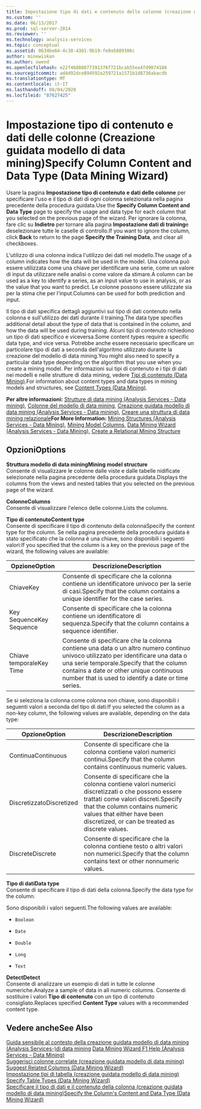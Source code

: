 ```yaml
---
title: Impostazione tipo di dati e contenuto delle colonne (creazione guidata modello di data mining) | Microsoft Docs
ms.custom: ''
ms.date: 06/13/2017
ms.prod: sql-server-2014
ms.reviewer: ''
ms.technology: analysis-services
ms.topic: conceptual
ms.assetid: 0634be64-4c38-4381-9b19-fe9a5889306c
author: minewiskan
ms.author: owend
ms.openlocfilehash: e22f46808877391376f721bcab55ea4fd9074186
ms.sourcegitcommit: ad4d92dce894592a259721a1571b1d8736abacdb
ms.translationtype: MT
ms.contentlocale: it-IT
ms.lasthandoff: 08/04/2020
ms.locfileid: "87627425"
---
```

# <a name="specify-column-content-and-data-type-data-mining-wizard"></a><span data-ttu-id="ac93e-102">Impostazione tipo di contenuto e dati delle colonne (Creazione guidata modello di data mining)</span><span class="sxs-lookup"><span data-stu-id="ac93e-102">Specify Column Content and Data Type (Data Mining Wizard)</span></span>
  <span data-ttu-id="ac93e-103">Usare la pagina **Impostazione tipo di contenuto e dati delle colonne** per specificare l'uso e il tipo di dati di ogni colonna selezionata nella pagina precedente della procedura guidata.</span><span class="sxs-lookup"><span data-stu-id="ac93e-103">Use the **Specify Column Content and Data Type** page to specify the usage and data type for each column that you selected on the previous page of the wizard.</span></span> <span data-ttu-id="ac93e-104">Per ignorare la colonna, fare clic su **Indietro** per tornare alla pagina **Impostazione dati di training**e deselezionare tutte le caselle di controllo.</span><span class="sxs-lookup"><span data-stu-id="ac93e-104">If you want to ignore the column, click **Back** to return to the page **Specify the Training Data**, and clear all checkboxes.</span></span>  
  
 <span data-ttu-id="ac93e-105">L'utilizzo di una colonna indica l'utilizzo dei dati nel modello.</span><span class="sxs-lookup"><span data-stu-id="ac93e-105">The usage of a column indicates how the data will be used in the model.</span></span> <span data-ttu-id="ac93e-106">Una colonna può essere utilizzata come una chiave per identificare una serie, come un valore di input da utilizzare nelle analisi o come valore da stimare.</span><span class="sxs-lookup"><span data-stu-id="ac93e-106">A column can be used as a key to identify a series, as an input value to use in analysis, or as the value that you want to predict.</span></span> <span data-ttu-id="ac93e-107">Le colonne possono essere utilizzate sia per la stima che per l'input.</span><span class="sxs-lookup"><span data-stu-id="ac93e-107">Columns can be used for both prediction and input.</span></span>  
  
 <span data-ttu-id="ac93e-108">Il tipo di dati specifica dettagli aggiuntivi sul tipo di dati contenuto nella colonna e sull'utilizzo dei dati durante il training.</span><span class="sxs-lookup"><span data-stu-id="ac93e-108">The data type specifies additional detail about the type of data that is contained in the column, and how the data will be used during training.</span></span> <span data-ttu-id="ac93e-109">Alcuni tipi di contenuto richiedono un tipo di dati specifico e viceversa.</span><span class="sxs-lookup"><span data-stu-id="ac93e-109">Some content types require a specific data type, and vice versa.</span></span> <span data-ttu-id="ac93e-110">Potrebbe anche essere necessario specificare un particolare tipo di dati a seconda dell'algoritmo utilizzato durante la creazione del modello di data mining.</span><span class="sxs-lookup"><span data-stu-id="ac93e-110">You might also need to specify a particular data type depending on the algorithm that you use when you create a mining model.</span></span> <span data-ttu-id="ac93e-111">Per informazioni sui tipi di contenuto e i tipi di dati nei modelli e nelle strutture di data mining, vedere [Tipi di contenuto &#40;Data Mining&#41;](data-mining/content-types-data-mining.md).</span><span class="sxs-lookup"><span data-stu-id="ac93e-111">For information about content types and data types in mining models and structures, see [Content Types &#40;Data Mining&#41;](data-mining/content-types-data-mining.md).</span></span>  
  
 <span data-ttu-id="ac93e-112">**Per altre informazioni:** [Strutture di data mining &#40;Analysis Services - Data mining&#41;](data-mining/mining-structures-analysis-services-data-mining.md), [Colonne del modello di data mining](data-mining/mining-model-columns.md), [Creazione guidata modello di data mining &#40;Analysis Services - Data mining&#41;](data-mining/data-mining-wizard-analysis-services-data-mining.md), [Creare una struttura di data mining relazionale](data-mining/create-a-relational-mining-structure.md)</span><span class="sxs-lookup"><span data-stu-id="ac93e-112">**For More Information:** [Mining Structures &#40;Analysis Services - Data Mining&#41;](data-mining/mining-structures-analysis-services-data-mining.md), [Mining Model Columns](data-mining/mining-model-columns.md), [Data Mining Wizard &#40;Analysis Services - Data Mining&#41;](data-mining/data-mining-wizard-analysis-services-data-mining.md), [Create a Relational Mining Structure](data-mining/create-a-relational-mining-structure.md)</span></span>  
  
## <a name="options"></a><span data-ttu-id="ac93e-113">Opzioni</span><span class="sxs-lookup"><span data-stu-id="ac93e-113">Options</span></span>  
 <span data-ttu-id="ac93e-114">**Struttura modello di data mining**</span><span class="sxs-lookup"><span data-stu-id="ac93e-114">**Mining model structure**</span></span>  
 <span data-ttu-id="ac93e-115">Consente di visualizzare le colonne dalle viste e dalle tabelle nidificate selezionate nella pagina precedente della procedura guidata.</span><span class="sxs-lookup"><span data-stu-id="ac93e-115">Displays the columns from the views and nested tables that you selected on the previous page of the wizard.</span></span>  
  
 <span data-ttu-id="ac93e-116">**Colonne**</span><span class="sxs-lookup"><span data-stu-id="ac93e-116">**Columns**</span></span>  
 <span data-ttu-id="ac93e-117">Consente di visualizzare l'elenco delle colonne.</span><span class="sxs-lookup"><span data-stu-id="ac93e-117">Lists the columns.</span></span>  
  
 <span data-ttu-id="ac93e-118">**Tipo di contenuto**</span><span class="sxs-lookup"><span data-stu-id="ac93e-118">**Content type**</span></span>  
 <span data-ttu-id="ac93e-119">Consente di specificare il tipo di contenuto della colonna</span><span class="sxs-lookup"><span data-stu-id="ac93e-119">Specify the content type for the column.</span></span> <span data-ttu-id="ac93e-120">Se nella pagina precedente della procedura guidata è stato specificato che la colonna è una chiave, sono disponibili i seguenti valori:</span><span class="sxs-lookup"><span data-stu-id="ac93e-120">If you specified that the column is a key on the previous page of the wizard, the following values are available:</span></span>  
  
|<span data-ttu-id="ac93e-121">Opzione</span><span class="sxs-lookup"><span data-stu-id="ac93e-121">Option</span></span>|<span data-ttu-id="ac93e-122">Descrizione</span><span class="sxs-lookup"><span data-stu-id="ac93e-122">Description</span></span>|  
|------------|-----------------|  
|<span data-ttu-id="ac93e-123">Chiave</span><span class="sxs-lookup"><span data-stu-id="ac93e-123">Key</span></span>|<span data-ttu-id="ac93e-124">Consente di specificare che la colonna contiene un identificatore univoco per la serie di casi.</span><span class="sxs-lookup"><span data-stu-id="ac93e-124">Specify that the column contains a unique identifier for the case series.</span></span>|  
|<span data-ttu-id="ac93e-125">Key Sequence</span><span class="sxs-lookup"><span data-stu-id="ac93e-125">Key Sequence</span></span>|<span data-ttu-id="ac93e-126">Consente di specificare che la colonna contiene un identificatore di sequenza.</span><span class="sxs-lookup"><span data-stu-id="ac93e-126">Specify that the column contains a sequence identifier.</span></span>|  
|<span data-ttu-id="ac93e-127">Chiave temporale</span><span class="sxs-lookup"><span data-stu-id="ac93e-127">Key Time</span></span>|<span data-ttu-id="ac93e-128">Consente di specificare che la colonna contiene una data o un altro numero continuo univoco utilizzato per identificare una data o una serie temporale.</span><span class="sxs-lookup"><span data-stu-id="ac93e-128">Specify that the column contains a date or other unique continuous number that is used to identify a date or time series.</span></span>|  
  
 <span data-ttu-id="ac93e-129">Se si seleziona la colonna come colonna non chiave, sono disponibili i seguenti valori a seconda del tipo di dati:</span><span class="sxs-lookup"><span data-stu-id="ac93e-129">If you selected the column as a non-key column, the following values are available, depending on the data type:</span></span>  
  
|<span data-ttu-id="ac93e-130">Opzione</span><span class="sxs-lookup"><span data-stu-id="ac93e-130">Option</span></span>|<span data-ttu-id="ac93e-131">Descrizione</span><span class="sxs-lookup"><span data-stu-id="ac93e-131">Description</span></span>|  
|------------|-----------------|  
|<span data-ttu-id="ac93e-132">Continua</span><span class="sxs-lookup"><span data-stu-id="ac93e-132">Continuous</span></span>|<span data-ttu-id="ac93e-133">Consente di specificare che la colonna contiene valori numerici continui.</span><span class="sxs-lookup"><span data-stu-id="ac93e-133">Specify that the column contains continuous numeric values.</span></span>|  
|<span data-ttu-id="ac93e-134">Discretizzato</span><span class="sxs-lookup"><span data-stu-id="ac93e-134">Discretized</span></span>|<span data-ttu-id="ac93e-135">Consente di specificare che la colonna contiene valori numerici discretizzati o che possono essere trattati come valori discreti.</span><span class="sxs-lookup"><span data-stu-id="ac93e-135">Specify that the column contains numeric values that either have been discretized, or can be treated as discrete values.</span></span>|  
|<span data-ttu-id="ac93e-136">Discrete</span><span class="sxs-lookup"><span data-stu-id="ac93e-136">Discrete</span></span>|<span data-ttu-id="ac93e-137">Consente di specificare che la colonna contiene testo o altri valori non numerici.</span><span class="sxs-lookup"><span data-stu-id="ac93e-137">Specify that the column contains text or other nonnumeric values.</span></span>|  
  
 <span data-ttu-id="ac93e-138">**Tipo di dati**</span><span class="sxs-lookup"><span data-stu-id="ac93e-138">**Data type**</span></span>  
 <span data-ttu-id="ac93e-139">Consente di specificare il tipo di dati della colonna.</span><span class="sxs-lookup"><span data-stu-id="ac93e-139">Specify the data type for the column.</span></span>  
  
 <span data-ttu-id="ac93e-140">Sono disponibili i valori seguenti.</span><span class="sxs-lookup"><span data-stu-id="ac93e-140">The following values are available:</span></span>  
  
-   `Boolean`  
  
-   `Date`  
  
-   `Double`  
  
-   `Long`  
  
-   `Text`  
  
 <span data-ttu-id="ac93e-141">**Detect**</span><span class="sxs-lookup"><span data-stu-id="ac93e-141">**Detect**</span></span>  
 <span data-ttu-id="ac93e-142">Consente di analizzare un esempio di dati in tutte le colonne numeriche.</span><span class="sxs-lookup"><span data-stu-id="ac93e-142">Analyze a sample of data in all numeric columns.</span></span> <span data-ttu-id="ac93e-143">Consente di sostituire i valori **Tipo di contenuto** con un tipo di contenuto consigliato.</span><span class="sxs-lookup"><span data-stu-id="ac93e-143">Replaces specified **Content Type** values with a recommended content type.</span></span>  
  
## <a name="see-also"></a><span data-ttu-id="ac93e-144">Vedere anche</span><span class="sxs-lookup"><span data-stu-id="ac93e-144">See Also</span></span>  
 <span data-ttu-id="ac93e-145">[Guida sensibile al contesto della creazione guidata modello di data mining &#40;Analysis Services-&#41;di data mining](data-mining-wizard-f1-help-analysis-services-data-mining.md) </span><span class="sxs-lookup"><span data-stu-id="ac93e-145">[Data Mining Wizard F1 Help &#40;Analysis Services - Data Mining&#41;](data-mining-wizard-f1-help-analysis-services-data-mining.md) </span></span>  
 <span data-ttu-id="ac93e-146">[Suggerisci colonne correlate &#40;creazione guidata modello di data mining&#41;](suggest-related-columns-data-mining-wizard.md) </span><span class="sxs-lookup"><span data-stu-id="ac93e-146">[Suggest Related Columns &#40;Data Mining Wizard&#41;](suggest-related-columns-data-mining-wizard.md) </span></span>  
 <span data-ttu-id="ac93e-147">[Impostazione tipi di tabella &#40;creazione guidata modello di data mining&#41;](specify-table-types-data-mining-wizard.md) </span><span class="sxs-lookup"><span data-stu-id="ac93e-147">[Specify Table Types &#40;Data Mining Wizard&#41;](specify-table-types-data-mining-wizard.md) </span></span>  
 [<span data-ttu-id="ac93e-148">Specificare il tipo di dati e il contenuto della colonna &#40;creazione guidata modello di data mining&#41;</span><span class="sxs-lookup"><span data-stu-id="ac93e-148">Specify the Column's Content and Data Type &#40;Data Mining Wizard&#41;</span></span>](specify-the-column-s-content-and-data-type-data-mining-wizard.md)  
  
  
